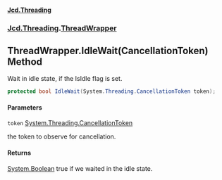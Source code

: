 #### [Jcd.Threading](index.md 'index')
### [Jcd.Threading](Jcd.Threading.md 'Jcd.Threading').[ThreadWrapper](ThreadWrapper.md 'Jcd.Threading.ThreadWrapper')

## ThreadWrapper.IdleWait(CancellationToken) Method

Wait in idle state, if the IsIdle flag is set.

```csharp
protected bool IdleWait(System.Threading.CancellationToken token);
```
#### Parameters

<a name='Jcd.Threading.ThreadWrapper.IdleWait(System.Threading.CancellationToken).token'></a>

`token` [System.Threading.CancellationToken](https://docs.microsoft.com/en-us/dotnet/api/System.Threading.CancellationToken 'System.Threading.CancellationToken')

the token to observe for cancellation.

#### Returns
[System.Boolean](https://docs.microsoft.com/en-us/dotnet/api/System.Boolean 'System.Boolean')
true if we waited in the idle state.